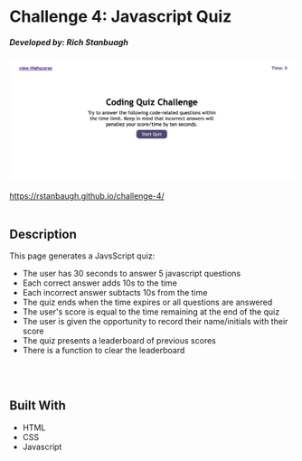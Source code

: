 # Challenge 4: Javascript Quiz
#####  Developed by: Rich Stanbuagh <br />


![Javascript Quiz](./assets/images/Challenge%204%20Screen%20Shot.png)

https://rstanbaugh.github.io/challenge-4/
<br />
<br />

## Description
This page generates a JavsScript quiz:
- The user has 30 seconds to answer 5 javascript questions
- Each correct answer adds 10s to the time
- Each incorrect answer subtacts 10s from the time
- The quiz ends when the time expires or all questions are answered
- The user's score is equal to the time remaining at the end of the quiz
- The user is given the opportunity to record their name/initials with their score
- The quiz presents a leaderboard of previous scores
- There is a function to clear the leaderboard
<br />
<br />

## Built With <br />
* HTML <br />
* CSS <br />
* Javascript <br />
<br />


